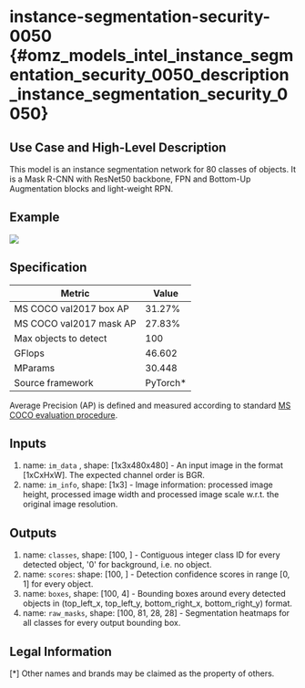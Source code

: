 # instance-segmentation-security-0050 {#omz_models_intel_instance_segmentation_security_0050_description_instance_segmentation_security_0050}

## Use Case and High-Level Description

This model is an instance segmentation network for 80 classes of objects.
It is a Mask R-CNN with ResNet50 backbone, FPN and Bottom-Up Augmentation blocks
and light-weight RPN.

## Example

![](./instance-segmentation-security-0050.png)

## Specification

| Metric                          | Value                                     |
|---------------------------------|-------------------------------------------|
| MS COCO val2017 box AP          | 31.27%                                    |
| MS COCO val2017 mask AP         | 27.83%                                    |
| Max objects to detect           | 100                                       |
| GFlops                          | 46.602                                    |
| MParams                         | 30.448                                    |
| Source framework                | PyTorch\*                                 |

Average Precision (AP) is defined and measured according to standard
[MS COCO evaluation procedure](https://cocodataset.org/#detection-eval).

## Inputs

1.	name: `im_data` , shape: [1x3x480x480] - An input image in the format
    [1xCxHxW]. The expected channel order is BGR.
1.	name: `im_info`, shape: [1x3] - Image information: processed image height,
    processed image width and processed image scale
    w.r.t. the original image resolution.

## Outputs

1.	name: `classes`, shape: [100, ] - Contiguous integer class ID for every
    detected object, '0' for background, i.e. no object.
1.	name: `scores`: shape: [100, ] - Detection confidence scores in range [0, 1]
    for every object.
1.	name: `boxes`, shape: [100, 4] - Bounding boxes around every detected objects
    in (top_left_x, top_left_y, bottom_right_x, bottom_right_y) format.
1.	name: `raw_masks`, shape: [100, 81, 28, 28] - Segmentation heatmaps for all
    classes for every output bounding box.

## Legal Information
[*] Other names and brands may be claimed as the property of others.
